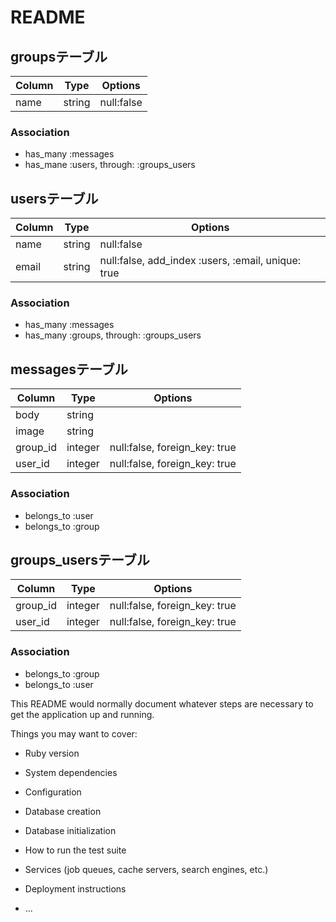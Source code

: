 # README

## groupsテーブル
|Column|Type|Options|
|------|----|-------|
|name|string|null:false|
### Association
- has_many :messages
- has_mane :users, through: :groups_users

## usersテーブル
|Column|Type|Options|
|------|----|-------|
|name|string|null:false|
|email|string|null:false, add_index :users, :email, unique: true|
### Association
- has_many :messages
- has_many :groups, through: :groups_users

## messagesテーブル
|Column|Type|Options|
|------|----|-------|
|body|string||
|image|string||
|group_id|integer|null:false, foreign_key: true|
|user_id|integer|null:false, foreign_key: true|
### Association
- belongs_to :user
- belongs_to :group

## groups_usersテーブル
|Column|Type|Options|
|------|----|-------|
|group_id|integer|null:false, foreign_key: true|
|user_id|integer|null:false, foreign_key: true|
### Association
- belongs_to :group
- belongs_to :user

This README would normally document whatever steps are necessary to get the
application up and running.

Things you may want to cover:

* Ruby version

* System dependencies

* Configuration

* Database creation

* Database initialization

* How to run the test suite

* Services (job queues, cache servers, search engines, etc.)

* Deployment instructions

* ...
